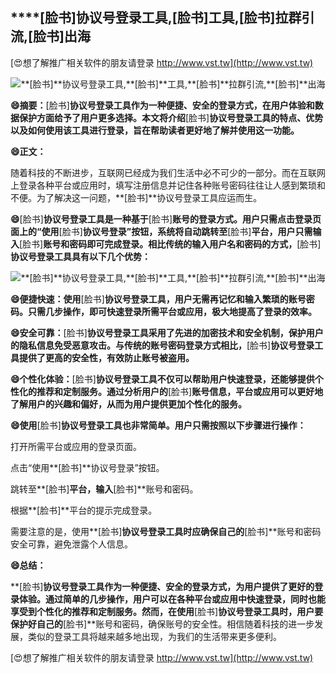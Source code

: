 ## ****[脸书]**协议号登录工具,**[脸书]**工具,**[脸书]**拉群引流,**[脸书]**出海**

[😍想了解推广相关软件的朋友请登录 http://www.vst.tw](http://www.vst.tw)

 <center><img src="https://vst.tw/MP4/tuiguang/png/7.png" alt="**[脸书]**协议号登录工具,**[脸书]**工具,**[脸书]**拉群引流,**[脸书]**出海"></center>

**😄摘要：**[脸书]**协议号登录工具作为一种便捷、安全的登录方式，在用户体验和数据保护方面给予了用户更多选择。本文将介绍**[脸书]**协议号登录工具的特点、优势以及如何使用该工具进行登录，旨在帮助读者更好地了解并使用这一功能。**

**😄正文：**

随着科技的不断进步，互联网已经成为我们生活中必不可少的一部分。而在互联网上登录各种平台或应用时，填写注册信息并记住各种账号密码往往让人感到繁琐和不便。为了解决这一问题，**[脸书]**协议号登录工具应运而生。

**😄**[脸书]**协议号登录工具是一种基于**[脸书]**账号的登录方式。用户只需点击登录页面上的“使用**[脸书]**协议号登录”按钮，系统将自动跳转至**[脸书]**平台，用户只需输入**[脸书]**账号和密码即可完成登录。相比传统的输入用户名和密码的方式，**[脸书]**协议号登录工具具有以下几个优势：**

 <center><img src="https://vst.tw/MP4/tuiguang/png/6.png" alt="**[脸书]**协议号登录工具,**[脸书]**工具,**[脸书]**拉群引流,**[脸书]**出海"></center>

**😄便捷快速：使用**[脸书]**协议号登录工具，用户无需再记忆和输入繁琐的账号密码。只需几步操作，即可快速登录所需平台或应用，极大地提高了登录的效率。**

**😄安全可靠：**[脸书]**协议号登录工具采用了先进的加密技术和安全机制，保护用户的隐私信息免受恶意攻击。与传统的账号密码登录方式相比，**[脸书]**协议号登录工具提供了更高的安全性，有效防止账号被盗用。**

**😄个性化体验：**[脸书]**协议号登录工具不仅可以帮助用户快速登录，还能够提供个性化的推荐和定制服务。通过分析用户的**[脸书]**账号信息，平台或应用可以更好地了解用户的兴趣和偏好，从而为用户提供更加个性化的服务。**

**😄使用**[脸书]**协议号登录工具也非常简单。用户只需按照以下步骤进行操作：**

打开所需平台或应用的登录页面。

点击“使用**[脸书]**协议号登录”按钮。

跳转至**[脸书]**平台，输入**[脸书]**账号和密码。

根据**[脸书]**平台的提示完成登录。

需要注意的是，使用**[脸书]**协议号登录工具时应确保自己的**[脸书]**账号和密码安全可靠，避免泄露个人信息。

**😄总结：**

**[脸书]**协议号登录工具作为一种便捷、安全的登录方式，为用户提供了更好的登录体验。通过简单的几步操作，用户可以在各种平台或应用中快速登录，同时也能享受到个性化的推荐和定制服务。然而，在使用**[脸书]**协议号登录工具时，用户要保护好自己的**[脸书]**账号和密码，确保账号的安全性。相信随着科技的进一步发展，类似的登录工具将越来越多地出现，为我们的生活带来更多便利。

[😍想了解推广相关软件的朋友请登录 http://www.vst.tw](http://www.vst.tw)



